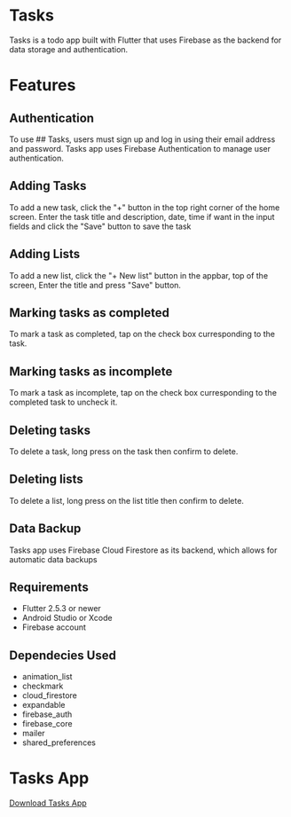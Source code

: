 # Tasks

Tasks is a todo app built with Flutter that uses Firebase as the backend for data storage and authentication.

# Features 

## Authentication

To use ## Tasks, users must sign up and log in using their email address and password. Tasks app uses Firebase Authentication to manage user authentication.

## Adding Tasks

To add a new task, click the "+" button in the top right corner of the home screen. Enter the task title and description, date, time if want in the input fields and click the "Save" button to save the task

## Adding Lists

To add a new list, click the "+ New list" button in the appbar, top of the screen, Enter the title and press "Save" button.

## Marking tasks as completed

To mark a task as completed, tap on the check box curresponding to the task.

## Marking tasks as incomplete

To mark a task as incomplete, tap on the check box curresponding to the completed task to uncheck it.

## Deleting tasks

To delete a task, long press on the task then confirm to delete.

## Deleting lists

To delete a list, long press on the list title then confirm to delete.

## Data Backup

Tasks app uses Firebase Cloud Firestore as its backend, which allows for automatic data backups

## Requirements

- Flutter 2.5.3 or newer
- Android Studio or Xcode
- Firebase account

## Dependecies Used

- animation_list
- checkmark
- cloud_firestore
- expandable
- firebase_auth
- firebase_core
- mailer
- shared_preferences

# Tasks App

[Download Tasks App](https://drive.google.com/file/d/12URVvJF5ZqfxTpDnyDEXLRWrI71fg-8I/view?usp=sharing)
